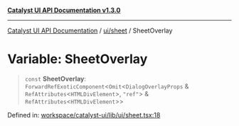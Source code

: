 [**Catalyst UI API Documentation v1.3.0**](../../../README.md)

---

[Catalyst UI API Documentation](../../../README.md) / [ui/sheet](../README.md) / SheetOverlay

# Variable: SheetOverlay

> `const` **SheetOverlay**: `ForwardRefExoticComponent`\<`Omit`\<`DialogOverlayProps` & `RefAttributes`\<`HTMLDivElement`\>, `"ref"`\> & `RefAttributes`\<`HTMLDivElement`\>\>

Defined in: [workspace/catalyst-ui/lib/ui/sheet.tsx:18](https://github.com/TheBranchDriftCatalyst/catalyst-ui/blob/main/lib/ui/sheet.tsx#L18)
